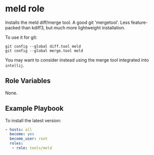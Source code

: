 # meld role

Installs the meld diff/merge tool.  A good git 'mergetool'.  Less feature-packed
than kdiff3, but much more lightweight installation.

To use it for git:

```
git config --global diff.tool meld
git config --global merge.tool meld
```

You may want to consider instead using the merge tool
integrated into `intellij`.

## Role Variables

None.

## Example Playbook

To install the latest version:

```yaml
- hosts: all
  become: yes
  become_user: root
  roles:
   - role: tools/meld
```
